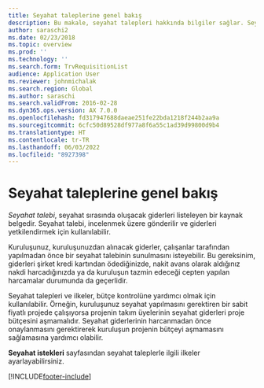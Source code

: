 ```yaml
---
title: Seyahat taleplerine genel bakış
description: Bu makale, seyahat talepleri hakkında bilgiler sağlar. Seyahat talebi, planlanan seyahat giderlerini belgeler.
author: saraschi2
ms.date: 02/23/2018
ms.topic: overview
ms.prod: ''
ms.technology: ''
ms.search.form: TrvRequisitionList
audience: Application User
ms.reviewer: johnmichalak
ms.search.region: Global
ms.author: saraschi
ms.search.validFrom: 2016-02-28
ms.dyn365.ops.version: AX 7.0.0
ms.openlocfilehash: fd317947688daeae251fe22bda1218f244b2aa9a
ms.sourcegitcommit: 6cfc50d89528df977a8f6a55c1ad39d99800d9b4
ms.translationtype: HT
ms.contentlocale: tr-TR
ms.lasthandoff: 06/03/2022
ms.locfileid: "8927398"
---
```

# <a name="travel-requisitions-overview"></a>Seyahat taleplerine genel bakış

*Seyahat talebi*, seyahat sırasında oluşacak giderleri listeleyen bir kaynak belgedir. Seyahat talebi, incelenmek üzere gönderilir ve giderleri yetkilendirmek için kullanılabilir.

Kuruluşunuz, kuruluşunuzdan alınacak giderler, çalışanlar tarafından yapılmadan önce bir seyahat talebinin sunulmasını isteyebilir. Bu gereksinim, giderleri şirket kredi kartından ödediğinizde, nakit avans olarak aldığınız nakdi harcadığınızda ya da kuruluşun tazmin edeceği cepten yapılan harcamalar durumunda da geçerlidir.

Seyahat talepleri ve ilkeler, bütçe kontrolüne yardımcı olmak için kullanılabilir. Örneğin, kuruluşunuz seyahat yapılmasını gerektiren bir sabit fiyatlı projede çalışıyorsa projenin takım üyelerinin seyahat giderleri proje bütçesini aşmamalıdır. Seyahat giderlerinin harcanmadan önce onaylanmasını gerektirerek kuruluşun projenin bütçeyi aşmamasını sağlamasına yardımcı olabilir.

**Seyahat istekleri** sayfasından seyahat taleplerle ilgili ilkeler ayarlayabilirsiniz.


[!INCLUDE[footer-include](../includes/footer-banner.md)]
